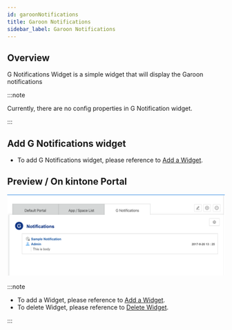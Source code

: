 ```yaml
---
id: garoonNotifications
title: Garoon Notifications
sidebar_label: Garoon Notifications
---
```


## Overview
G Notifications Widget is a simple widget that will display the Garoon notifications

:::note

Currently, there are no config properties in G Notification widget.

:::

## Add G Notifications widget
- To add G Notifications widget, please reference to [Add a Widget](../addWidget).


## Preview / On kintone Portal
![](../../../static/img/docs/widgetManagement/garoonNotifications/preview.png)

:::note

- To add a Widget, please reference to [Add a Widget](addWidget).
- To delete Widget, please reference to [Delete Widget](deleteWidget).

:::
